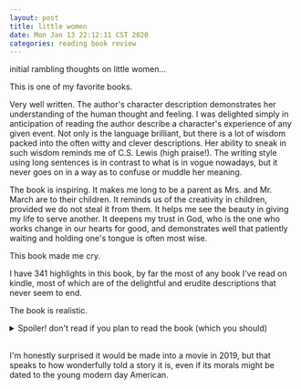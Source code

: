 ```yaml
---
layout: post
title: little women
date: Mon Jan 13 22:12:11 CST 2020
categories: reading book review
---
```


initial rambling thoughts on little women...

This is one of my favorite books.

Very well written. The author's character description demonstrates her understanding of the human
thought and feeling. I was delighted simply in anticipation of reading the author describe a 
character's experience of any given event. Not only is the language brilliant, but there is a 
lot of wisdom packed into the often witty and clever descriptions. Her ability to sneak in such 
wisdom reminds me of C.S. Lewis (high praise!). The writing style using long sentences is in 
contrast to what is in vogue nowadays, but it never goes on in a way as to confuse or muddle 
her meaning. 

The book is inspiring. It makes me long to be a parent as Mrs. and Mr. March are to their
children. It reminds us of the creativity in children, provided we do not steal it from them.
It helps me see the beauty in giving my life to serve another. It deepens my trust in God, who 
is the one who works change in our hearts for good, and demonstrates well that patiently waiting
and holding one's tongue is often most wise.

This book made me cry.

I have 341 highlights in this book, by far the most of any book I've read on kindle, most of which
are of the delightful and erudite descriptions that never seem to end.

The book is realistic. 

<details>
  <summary>Spoiler! don't read if you plan to read the book (which you should)</summary><br />
  
  It spurned the "happy ending" that at least I longed for. It hurt that Jo would not 
  reciprocate Laurie's feelings. At the same time I knew it had to be so.
  It's the same reason Omar must die and unheroically too. There are no heroes but one, and there
  would be none at all if we see only through earthly eyes.
  
</details><br />

I'm honestly surprised it would be made into a movie in 2019, but that speaks to how wonderfully
told a story it is, even if its morals might be dated to the young modern day American.